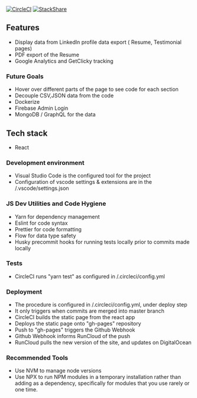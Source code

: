 [![CircleCI](https://circleci.com/gh/ayildirim/bio2.svg?style=svg)](https://circleci.com/gh/ayildirim/bio2)
[![StackShare](https://img.shields.io/badge/tech-stack-0690fa.svg?style=flat)](https://stackshare.io/ayildirim/portfolio-page)

## Features
- Display data from LinkedIn profile data export ( Resume, Testimonial pages)
- PDF export of the Resume
- Google Analytics and GetClicky tracking

### Future Goals
- Hover over different parts of the page to see code for each section
- Decouple CSV,JSON data from the code
- Dockerize
- Firebase Admin Login
- MongoDB / GraphQL for the data

## Tech stack
- React

### Development environment
- Visual Studio Code is the configured tool for the project
- Configuration of vscode settings & extensions are in the /.vscode/settings.json

### JS Dev Utilities and Code Hygiene
- Yarn for dependency management
- Eslint for code syntax
- Prettier for code formatting
- Flow for data type safety
- Husky precommit hooks for running tests locally prior to commits made locally

### Tests
- CircleCI runs "yarn test" as configured in /.circleci/config.yml

### Deployment
- The procedure is configured in /.circleci/config.yml, under deploy step
- It only triggers when commits are merged into master branch
- CircleCI builds the static page from the react app
- Deploys the static page onto "gh-pages" repository
- Push to "gh-pages" triggers the Github Webhook
- Github Webhook informs RunCloud of the push
- RunCloud pulls the new version of the site, and updates on DigitalOcean

### Recommended Tools
- Use NVM to manage node versions
- Use NPX to run NPM modules in a temporary installation rather than adding as a dependency, specifically for modules that you use rarely or one time.
